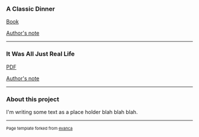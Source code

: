 
### A Classic Dinner

[Book](https://distracted-carson-2d203c.netlify.com/)  

[Author's note](https://distracted-carson-2d203c.netlify.com/authors-note.html)  

---

### It Was All Just Real Life

[PDF](/pdf/JustRealLife.pdf)  

[Author's note](https://apeculiarreality.github.io/sample_page)  

---

### About this project 

<p>I'm writing some text as a place holder blah blah blah.</p>

---
<p style="font-size:11px">Page template forked from <a href="https://github.com/evanca/quick-portfolio">evanca</a></p>
<!-- Remove above link if you don't want to attibute -->
